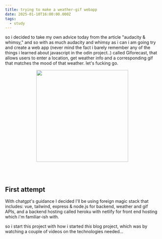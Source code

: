 ```yaml
---
title: trying to make a weather-gif webapp
date: 2025-01-10T16:00:00.000Z
tags:
  - study
---
```

so i decided to take my own advice today from the article "audacity & whimsy," and so with as much audacity and whimsy as i can i am going try and create a web app (never mind the fact i barely remember any of the things i learned about javascript in the odin project..) called Giforecast, that allows users to enter a location, get weather info and a corresponding gif that matches the mood of that weather. let's fucking go.

<img src="https://i.pinimg.com/originals/0f/8a/7a/0f8a7a27e86d481b254a18a894dbe88e.gif" style="width:300px; display:block; margin:10px auto;">

<br><Br> 

<h2>First attempt</h2>
With chatgpt's guidance I decided I'll be using foreign magic stack that includes: vue, tailwind, express & node.js for backend, weather and gif APIs, and a backend hosting called heroku with netlify for front end hosting which i'm familiar-ish with.

so i start this project with how i started <i>this</i> blog project, which was by watching a couple of videos on the technologies needed…
